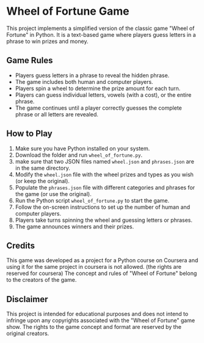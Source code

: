 
# Wheel of Fortune Game

This project implements a simplified version of the classic game "Wheel of Fortune" in Python. It is a text-based game where players guess letters in a phrase to win prizes and money. 

## Game Rules

- Players guess letters in a phrase to reveal the hidden phrase.
- The game includes both human and computer players.
- Players spin a wheel to determine the prize amount for each turn.
- Players can guess individual letters, vowels (with a cost), or the entire phrase.
- The game continues until a player correctly guesses the complete phrase or all letters are revealed.

## How to Play

1. Make sure you have Python installed on your system.
2. Download the folder and run `wheel_of_fortune.py`.
3. make sure that two JSON files named `wheel.json` and `phrases.json` are in the same directory.
4. Modify the `wheel.json` file with the wheel prizes and types as you wish (or keep the original).
5. Populate the `phrases.json` file with different categories and phrases for the game (or use the original).
6. Run the Python script `wheel_of_fortune.py` to start the game.
7. Follow the on-screen instructions to set up the number of human and computer players.
8. Players take turns spinning the wheel and guessing letters or phrases.
9. The game announces winners and their prizes.


## Credits

This game was developed as a project for a Python course on Coursera and using it for the same project in coursera is not allowed. (the rights are reserved for coursera)
The concept and rules of "Wheel of Fortune" belong to the creators of the game.

## Disclaimer

This project is intended for educational purposes and does not intend to infringe upon any copyrights associated with the "Wheel of Fortune" game show. The rights to the game concept and format are reserved by the original creators.

